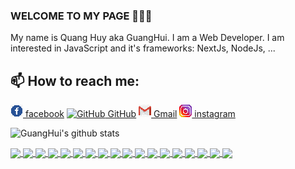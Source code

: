 ### WELCOME TO MY PAGE 👋👋👋

My name is Quang Huy aka GuangHui. I am a Web Developer. I am interested in JavaScript and it's frameworks: NextJs, NodeJs, ...<br>

## 📫 How to reach me:

[![facebook](https://github.com/guanghui28/guanghui28/blob/master/facebook.png) facebook](https://www.facebook.com/profile.php?id=100026606439711) [![GitHub](https://i.stack.imgur.com/tskMh.png) GitHub](https://github.com/guanghui28/) [![Gmail](https://github.com/guanghui28/guanghui28/blob/master/gmail.png) Gmail](mailto:phamquanghuy2809@gmail.com) [![instagram](https://github.com/guanghui28/guanghui28/blob/master/instagram.png) instagram](https://www.instagram.com/guanghuijs/)

![GuangHui's github stats](https://github-readme-stats-git-masterrstaa-rickstaa.vercel.app/api?username=guanghui28&show_icons=true&theme=tokyonight)

<a href="https://github.com/guanghui28/threads-app-clone/">
  <!-- Change the `github-readme-stats.anuraghazra1.vercel.app` to `github-readme-stats.vercel.app`  -->
  <img align="center" src="https://github-readme-stats.vercel.app/api/pin/?username=guanghui28&repo=threads-app-clone&theme=radical" />
</a>
<a href="https://github.com/guanghui28/Snap-Chat-App/">
  <!-- Change the `github-readme-stats.anuraghazra1.vercel.app` to `github-readme-stats.vercel.app`  -->
  <img align="center" src="https://github-readme-stats.anuraghazra1.vercel.app/api/pin/?username=guanghui28&repo=Snap-Chat-App&theme=merko" />
</a>
<a href="https://github.com/guanghui28/Instagram-clone/">
  <!-- Change the `github-readme-stats.anuraghazra1.vercel.app` to `github-readme-stats.vercel.app`  -->
  <img align="center" src="https://github-readme-stats.anuraghazra1.vercel.app/api/pin/?username=guanghui28&repo=Instagram-clone&theme=ambient_gradient" />
</a>
<a href="https://github.com/guanghui28/guanghui-bookshelf/">
  <!-- Change the `github-readme-stats.anuraghazra1.vercel.app` to `github-readme-stats.vercel.app`  -->
  <img align="center" src="https://github-readme-stats.anuraghazra1.vercel.app/api/pin/?username=guanghui28&repo=guanghui-bookshelf&theme=great-gatsby" />
</a>
<a href="https://github.com/guanghui28/The-Wild-Oasis/">
  <!-- Change the `github-readme-stats.anuraghazra1.vercel.app` to `github-readme-stats.vercel.app`  -->
  <img align="center" src="https://github-readme-stats.anuraghazra1.vercel.app/api/pin/?username=guanghui28&repo=The-Wild-Oasis&theme=solarized-dark" />
</a>
<a href="https://github.com/guanghui28/transaction-app/">
  <!-- Change the `github-readme-stats.anuraghazra1.vercel.app` to `github-readme-stats.vercel.app`  -->
  <img align="center" src="https://github-readme-stats.anuraghazra1.vercel.app/api/pin/?username=guanghui28&repo=transaction-app&theme=onedark" />
</a>
<a href="https://github.com/guanghui28/github-clone/">
  <!-- Change the `github-readme-stats.anuraghazra1.vercel.app` to `github-readme-stats.vercel.app`  -->
  <img align="center" src="https://github-readme-stats.anuraghazra1.vercel.app/api/pin/?username=guanghui28&repo=github-clone&theme=monokai" />
</a>
<a href="https://github.com/guanghui28/chat-app-real-time/">
  <!-- Change the `github-readme-stats.anuraghazra1.vercel.app` to `github-readme-stats.vercel.app`  -->
  <img align="center" src="https://github-readme-stats.anuraghazra1.vercel.app/api/pin/?username=guanghui28&repo=chat-app-real-time&theme=prussian" />
</a>
<a href="https://github.com/guanghui28/Twitter-clone/">
  <!-- Change the `github-readme-stats.anuraghazra1.vercel.app` to `github-readme-stats.vercel.app`  -->
  <img align="center" src="https://github-readme-stats.anuraghazra1.vercel.app/api/pin/?username=guanghui28&repo=Twitter-clone&theme=tokyonight" />
</a>
<a href="https://github.com/guanghui28/ecomere-api/">
  <!-- Change the `github-readme-stats.anuraghazra1.vercel.app` to `github-readme-stats.vercel.app`  -->
  <img align="center" src="https://github-readme-stats.anuraghazra1.vercel.app/api/pin/?username=guanghui28&repo=ecomere-api&theme=calm" />
</a>
<a href="https://github.com/guanghui28/minecraft-clone-using-threejs/">
  <!-- Change the `github-readme-stats.anuraghazra1.vercel.app` to `github-readme-stats.vercel.app`  -->
  <img align="center" src="https://github-readme-stats.anuraghazra1.vercel.app/api/pin/?username=guanghui28&repo=minecraft-clone-using-threejs&theme=vue-dark" />
</a>
<a href="https://github.com/guanghui28/van-gogh-gallery-art-3D/">
  <!-- Change the `github-readme-stats.anuraghazra1.vercel.app` to `github-readme-stats.vercel.app`  -->
  <img align="center" src="https://github-readme-stats.anuraghazra1.vercel.app/api/pin/?username=guanghui28&repo=van-gogh-gallery-art-3D&theme=algolia" />
</a>
<a href="https://github.com/guanghui28/build-portfolio-using-threeJS-and-reactJS/">
  <!-- Change the `github-readme-stats.anuraghazra1.vercel.app` to `github-readme-stats.vercel.app`  -->
  <img align="center" src="https://github-readme-stats.anuraghazra1.vercel.app/api/pin/?username=guanghui28&repo=build-portfolio-using-threeJS-and-reactJS&theme=darcula" />
</a>
<a href="https://github.com/guanghui28/Snake_game_vs_AI/">
  <!-- Change the `github-readme-stats.anuraghazra1.vercel.app` to `github-readme-stats.vercel.app`  -->
  <img align="center" src="https://github-readme-stats.anuraghazra1.vercel.app/api/pin/?username=guanghui28&repo=Snake_game_vs_AI&theme=omni" />
</a>
<a href="https://github.com/guanghui28/Owlbear_in_the_forest/">
  <!-- Change the `github-readme-stats.anuraghazra1.vercel.app` to `github-readme-stats.vercel.app`  -->
  <img align="center" src="https://github-readme-stats.anuraghazra1.vercel.app/api/pin/?username=guanghui28&repo=Owlbear_in_the_forest&theme=cobalt" />
</a>
<a href="https://github.com/guanghui28/Globe-Exploration/">
  <!-- Change the `github-readme-stats.anuraghazra1.vercel.app` to `github-readme-stats.vercel.app`  -->
  <img align="center" src="https://github-readme-stats.anuraghazra1.vercel.app/api/pin/?username=guanghui28&repo=Globe-Exploration&theme=shades-of-purple" />
</a>
<a href="https://github.com/guanghui28/Bullseye_Game/">
  <!-- Change the `github-readme-stats.anuraghazra1.vercel.app` to `github-readme-stats.vercel.app`  -->
  <img align="center" src="https://github-readme-stats.anuraghazra1.vercel.app/api/pin/?username=guanghui28&repo=Bullseye_Game&theme=ayu-mirage" />
</a>
<a href="https://github.com/guanghui28/Flappy_Fish/">
  <!-- Change the `github-readme-stats.anuraghazra1.vercel.app` to `github-readme-stats.vercel.app`  -->
  <img align="center" src="https://github-readme-stats.anuraghazra1.vercel.app/api/pin/?username=guanghui28&repo=Flappy_Fish&theme=vision-friendly-dark" />
</a>
